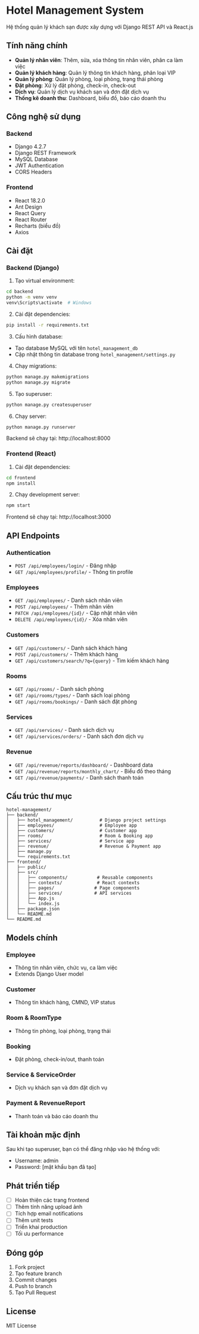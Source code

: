 # Hotel Management System

Hệ thống quản lý khách sạn được xây dựng với Django REST API và React.js

## Tính năng chính

- **Quản lý nhân viên**: Thêm, sửa, xóa thông tin nhân viên, phân ca làm việc
- **Quản lý khách hàng**: Quản lý thông tin khách hàng, phân loại VIP
- **Quản lý phòng**: Quản lý phòng, loại phòng, trạng thái phòng
- **Đặt phòng**: Xử lý đặt phòng, check-in, check-out
- **Dịch vụ**: Quản lý dịch vụ khách sạn và đơn đặt dịch vụ
- **Thống kê doanh thu**: Dashboard, biểu đồ, báo cáo doanh thu

## Công nghệ sử dụng

### Backend
- Django 4.2.7
- Django REST Framework
- MySQL Database
- JWT Authentication
- CORS Headers

### Frontend
- React 18.2.0
- Ant Design
- React Query
- React Router
- Recharts (biểu đồ)
- Axios

## Cài đặt

### Backend (Django)

1. Tạo virtual environment:
```bash
cd backend
python -m venv venv
venv\Scripts\activate  # Windows
```

2. Cài đặt dependencies:
```bash
pip install -r requirements.txt
```

3. Cấu hình database:
- Tạo database MySQL với tên `hotel_management_db`
- Cập nhật thông tin database trong `hotel_management/settings.py`

4. Chạy migrations:
```bash
python manage.py makemigrations
python manage.py migrate
```

5. Tạo superuser:
```bash
python manage.py createsuperuser
```

6. Chạy server:
```bash
python manage.py runserver
```

Backend sẽ chạy tại: http://localhost:8000

### Frontend (React)

1. Cài đặt dependencies:
```bash
cd frontend
npm install
```

2. Chạy development server:
```bash
npm start
```

Frontend sẽ chạy tại: http://localhost:3000

## API Endpoints

### Authentication
- `POST /api/employees/login/` - Đăng nhập
- `GET /api/employees/profile/` - Thông tin profile

### Employees
- `GET /api/employees/` - Danh sách nhân viên
- `POST /api/employees/` - Thêm nhân viên
- `PATCH /api/employees/{id}/` - Cập nhật nhân viên
- `DELETE /api/employees/{id}/` - Xóa nhân viên

### Customers
- `GET /api/customers/` - Danh sách khách hàng
- `POST /api/customers/` - Thêm khách hàng
- `GET /api/customers/search/?q={query}` - Tìm kiếm khách hàng

### Rooms
- `GET /api/rooms/` - Danh sách phòng
- `GET /api/rooms/types/` - Danh sách loại phòng
- `GET /api/rooms/bookings/` - Danh sách đặt phòng

### Services
- `GET /api/services/` - Danh sách dịch vụ
- `GET /api/services/orders/` - Danh sách đơn dịch vụ

### Revenue
- `GET /api/revenue/reports/dashboard/` - Dashboard data
- `GET /api/revenue/reports/monthly_chart/` - Biểu đồ theo tháng
- `GET /api/revenue/payments/` - Danh sách thanh toán

## Cấu trúc thư mục

```
hotel-management/
├── backend/
│   ├── hotel_management/          # Django project settings
│   ├── employees/                 # Employee app
│   ├── customers/                 # Customer app
│   ├── rooms/                     # Room & Booking app
│   ├── services/                  # Service app
│   ├── revenue/                   # Revenue & Payment app
│   ├── manage.py
│   └── requirements.txt
├── frontend/
│   ├── public/
│   ├── src/
│   │   ├── components/           # Reusable components
│   │   ├── contexts/             # React contexts
│   │   ├── pages/               # Page components
│   │   ├── services/            # API services
│   │   ├── App.js
│   │   └── index.js
│   ├── package.json
│   └── README.md
└── README.md
```

## Models chính

### Employee
- Thông tin nhân viên, chức vụ, ca làm việc
- Extends Django User model

### Customer
- Thông tin khách hàng, CMND, VIP status

### Room & RoomType
- Thông tin phòng, loại phòng, trạng thái

### Booking
- Đặt phòng, check-in/out, thanh toán

### Service & ServiceOrder
- Dịch vụ khách sạn và đơn đặt dịch vụ

### Payment & RevenueReport
- Thanh toán và báo cáo doanh thu

## Tài khoản mặc định

Sau khi tạo superuser, bạn có thể đăng nhập vào hệ thống với:
- Username: admin
- Password: [mật khẩu bạn đã tạo]

## Phát triển tiếp

- [ ] Hoàn thiện các trang frontend
- [ ] Thêm tính năng upload ảnh
- [ ] Tích hợp email notifications
- [ ] Thêm unit tests
- [ ] Triển khai production
- [ ] Tối ưu performance

## Đóng góp

1. Fork project
2. Tạo feature branch
3. Commit changes
4. Push to branch
5. Tạo Pull Request

## License

MIT License